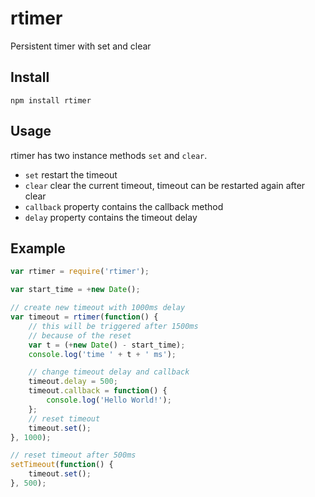 # rtimer
Persistent timer with set and clear

## Install

	npm install rtimer

## Usage

rtimer has two instance methods `set` and `clear`.
 - `set` restart the timeout
 - `clear` clear the current timeout, timeout can be restarted again after clear
 - `callback` property contains the callback method
 - `delay` property contains the timeout delay

## Example

```js
var rtimer = require('rtimer');

var start_time = +new Date();

// create new timeout with 1000ms delay
var timeout = rtimer(function() {
	// this will be triggered after 1500ms
	// because of the reset
	var t = (+new Date() - start_time);
	console.log('time ' + t + ' ms');

	// change timeout delay and callback
	timeout.delay = 500;
	timeout.callback = function() {
		console.log('Hello World!');
	};
	// reset timeout
	timeout.set();
}, 1000);

// reset timeout after 500ms
setTimeout(function() {
	timeout.set();
}, 500);

```
